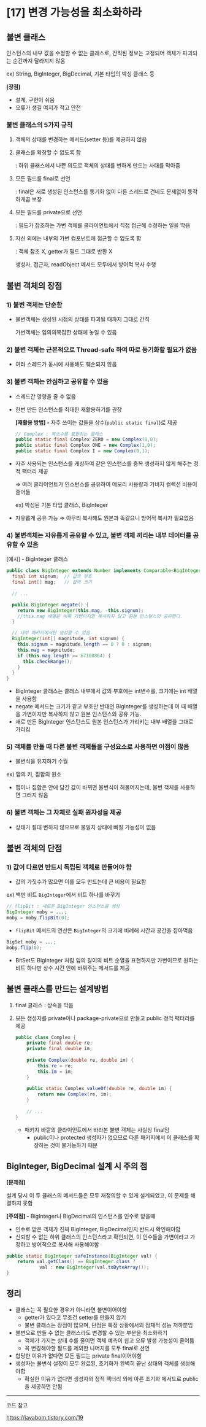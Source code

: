 # [17] 변경 가능성을 최소화하라
## 불변 클래스

인스턴스의 내부 값을 수정할 수 없는 클래스로, 간직된 정보는 고정되어 객체가 파괴되는 순간까지 달라지지 않음

ex) String, BigInteger, BigDecimal, 기본 타입의 박싱 클래스 등

**[장점]**

- 설계, 구현이 쉬움
- 오류가 생길 여지가 적고 안전

### 불변 클래스의 5가지 규칙

1. 객체의 상태를 변경하는 메서드(setter 등)를 제공하지 않음
2. 클래스를 확장할 수 없도록 함
    
    : 하위 클래스에서 나쁜 의도로 객체의 상태를 변하게 만드는 사태를 막아줌
    
3. 모든 필드를 final로 선언
    
    : final은 새로 생성된 인스턴스를 동기화 없이 다른 스레드로 건네도 문제없이 동작하게끔 보장
    
4. 모든 필드를 private으로 선언
    
    : 필드가 참조하는 가변 객체를 클라이언트에서 직접 접근해 수정하는 일을 막음
    
5. 자신 외에는 내부의 가변 컴포넌트에 접근할 수 없도록 함
    
    : 객체 참조 X, getter가 필드 그대로 반환 X
    
    생성자, 접근자, readObject 메서드 모두에서 방어적 복사 수행

## 불변 객체의 장점

### 1) 불변 객체는 단순함

- 불변객체는 생성된 시점의 상태를 파괴될 때까지 그대로 간직
    
    가변객체는 임의의복잡한 상태에 놓일 수 있음
    

### 2) 불변 객체는 근본적으로 Thread-safe 하여 따로 동기화할 필요가 없음

- 여러 스레드가 동시에 사용해도 훼손되지 않음

### 3) 불변 객체는 안심하고 공유할 수 있음

- 스레드간 영향을 줄 수 없음
- 한번 만든 인스턴스를 최대한 재활용하기를 권장
    
    **[재활용 방법] -** 자주 쓰이는 값들을 상수(`public static final`)로 제공
    
    ```java
    // Complex : 복소수를 표현하는 클래스
    public static final Complex ZERO = new Complex(0,0);
    public static final Complex ONE = new Complex(1,0);
    public static final Complex I = new Complex(0,1);
    ```
    
- 자주 사용되는 인스턴스를 캐싱하여 같은 인스턴스를 중복 생성하지 않게 해주는 정적 팩터리 제공
    
    ⇒ 여러 클라이언트가 인스턴스를 공유하여 메모리 사용량과 가비지 컬렉션 비용이 줄어듦
    
    ex) 박싱된 기본 타입 클래스, BigInteger
    
- 자유롭게 공유 가능 ⇒ 아무리 복사해도 원본과 똑같으니 방어적 복사가 필요없음

### 4) 불변객체는 자유롭게 공유할 수 있고, 불변 객체 끼리는 내부 데이터를 공유할 수 있음

[예시] - BigInteger 클래스

```java
public class BigInteger extends Number implements Comparable<BigInteger> {
  final int signum;  // 값의 부호
  final int[] mag;   // 값의 크기
  
  // ...

  public BigInteger negate() {
    return new BigInteger(this.mag, -this.signum);
    //this.mag 배열은 비록 가변이지만 복사하지 않고 원본 인스턴스와 공유한다.
  }

  // 내부 패키지에서만 생성할 수 있음
  BigInteger(int[] magnitude, int signum) {
    this.signum = magnitude.length == 0 ? 0 : signum;
    this.mag = magnitude;
    if (this.mag.length >= 67108864) {
      this.checkRange();
    }
  }
}
```

- BigInteger 클래스는 클래스 내부에서 값의 부호에는 int변수를, 크기에는 int 배열을 사용함
- negate 메서드는 크기가 같고 부호만 반대인 BigInteger를 생성하는데 이 때 배열을 가변이지만 복사하지 않고 원본 인스턴스와 공유 가능.
- 새로 만든 BigInteger 인스턴스도 원본 인스턴스가 가리키는 내부 배열을 그대로 가리킴

### 5) 객체를 만들 때 다른 불변 객체들을 구성요소로 사용하면 이점이 많음

- 불변식을 유지하기 수월

ex) 맵의 키, 집합의 원소

- 맵이나 집합은 안에 담긴 값이 바뀌면 불변식이 허물어지는데, 불변 객체를 사용하면 그러지 않음

### 6) 불변 객체는 그 자체로 실패 원자성을 제공

- 상태가 절대 변하지 않으므로 불일치 상태에 빠질 가능성이 없음


## 불변 객체의 단점

### 1) 값이 다르면 반드시 독립된 객체로 만들어야 함

- 값의 가짓수가 많으면 이를 모두 만드는데 큰 비용이 필요함

ex) 백만 비트 `BigInteger`에서 비트 하나를 바꾸기

```java
// flipBit : 새로운 BigInteger 인스턴스를 생성
BigInteger moby = ...;
moby = moby.flipBit(0);
```

- `flipBit` 메서드의 연산은 `BigInteger`의 크기에 비례해 시간과 공간을 잡아먹음

```java
BigSet moby = ...;
moby.flip(0);
```

- BitSet도 BigInteger 처럼 임의 길이의 비트 순열을 표현하지만 가변이므로 원하는 비트 하나만 상수 시간 안에 바꿔주는 메서드를 제공


## 불변 클래스를 만드는 설계방법

1. final 클래스 : 상속을 막음
2. 모든 생성자를 private이나 package-private으로 만들고 public 정적 팩터리를 제공
    
    ```java
    public class Complex {
        private final double re;
        private final double im;
        
        private Complex(double re, double im) {
            this.re = re;
            this.im = im;
        }
        
        public static Complex valueOf(double re, double im) {
            return new Complex(re, im);
        }
        
        // ...
    }
    ```
    
    - 패키지 바깥의 클라이언트에서 바라본 불변 객체는 사실상 final임
        - public이나 protected 생성자가 없으므로 다른 패키지에서 이 클래스를 확장하는 것이 불가능하기 때문

## BigInteger, BigDecimal 설계 시 주의 점

**[문제점]**

설계 당시 이 두 클래스의 메서드들은 모두 재정의할 수 있게 설계되었고, 이 문제를 해결하지 못함

**[주의점] -** BigInteger나 BigDecimal의 인스턴스를 인수로 받을때

- 인수로 받은 객체가 진짜 BigInteger, BigDecimal인지 반드시 확인해야함
- 신뢰할 수 없는 하위 클래스의 인스턴스라고 확인되면, 이 인수들을 가변이라고 가정하고 방어적으로 복사해 사용해야함

```java
public static BigInteger safeInstance(BigInteger val) {
    return val.getClass() == BigInteger.class ?
            val : new BigInteger(val.toByteArray());
}
```

## 정리

- 클래스는 꼭 필요한 경우가 아니라면 불변이어야함
    - getter가 있다고 무조건 setter를 만들지 않기
    - 불변 클래스는 장점이 많으며, 단점은 특정 상황에서의 잠재적 성능 저하뿐임
- 불변으로 만들 수 없는 클래스라도 변경할 수 있는 부분을 최소화하기
    - 객체가 가지는 상태 수를 줄이면 객체 예측이 쉽고 오류 발생 가능성이 줄어듦
    - 꼭 변경해야할 필드를 제외한 나머지를 모두 final로 선언
- 합당한 이유가 없다면 모든 필드는 private final이어야함
- 생성자는 불변식 설정이 모두 완료된, 초기화가 완벽히 끝난 상태의 객체를 생성해야함
    - 확실한 이유가 없다면 생성자와 정적 팩터리 외에 아른 초기화 메서드로 public을 제공하면 안됨

 ---
코드 참고

https://javabom.tistory.com/19   